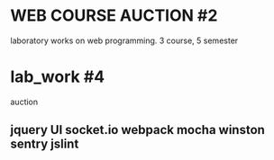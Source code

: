 # WEB COURSE AUCTION #2

laboratory works on web programming. 3 course, 5 semester

# lab_work #4

auction

## jquery UI socket.io webpack mocha winston sentry jslint 
